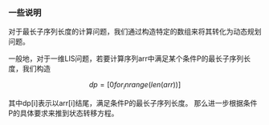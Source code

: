 ### 一些说明
对于最长子序列长度的计算问题，我们通过构造特定的数组来将其转化为动态规划问题。

一般地，对于一维LIS问题，若要计算序列arr中满足某个条件P的最长子序列长度，我们构造
```math
dp = [0 for _ in range(len(arr))]
```
其中dp[i]表示以arr[i]结尾，满足条件P的最长子序列长度。
那么进一步根据条件P的具体要求来推到状态转移方程。
